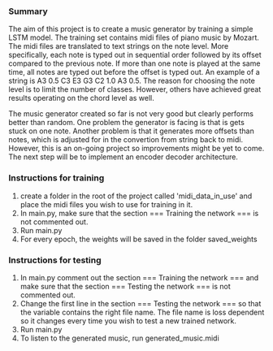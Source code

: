 ### Summary

The aim of this project is to create a music generator by training a simple LSTM model. 
The training set contains midi files of piano music by Mozart. 
The midi files are translated to text strings on the note level. 
More specifically, each note is typed out in sequential order followed by its offset compared to the previous note. If more than one note is played at the same time, all notes are typed out before the offset is typed out. An example of a string is A3 0.5 C3 E3 G3 C2 1.0 A3 0.5. The reason for choosing the note level is to limit the number of classes. However, others have achieved great results operating on the chord level as well. 

The music generator created so far is not very good but clearly performs better than random. 
One problem the generator is facing is that is gets stuck on one note. Another problem is that it generates more offsets than notes, which is adjusted for in the convertion from string back to midi. 
However, this is an on-going project so improvements might be yet to come. 
The next step will be to implement an encoder decoder architecture. 

### Instructions for training

1. create a folder in the root of the project called 'midi_data_in_use' and place the midi files you wish to use for training in it.
2. In main.py, make sure that the section === Training the network === is not commented out. 
3. Run main.py 
4. For every epoch, the weights will be saved in the folder saved_weights

### Instructions for testing

1. In main.py comment out the section === Training the network === and make sure that the section === Testing the network === is not commented out. 
2. Change the first line in the section === Testing the network === so that the variable contains the right file name. The file name is loss dependent so it changes every time you wish to test a new trained network. 
3. Run main.py
4. To listen to the generated music, run generated_music.midi